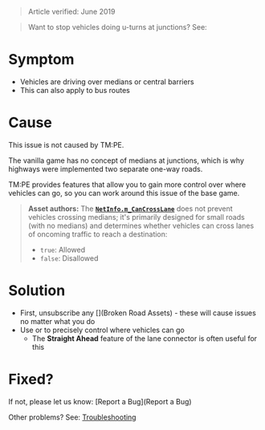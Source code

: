 > Article verified: June 2019

> Want to stop vehicles doing u-turns at junctions? See: [](Junction-Restrictions.md)

# Symptom

* Vehicles are driving over medians or central barriers
* This can also apply to bus routes

# Cause

This issue is not caused by TM:PE.

The vanilla game has no concept of medians at junctions, which is why highways were implemented two separate one-way roads.

TM:PE provides features that allow you to gain more control over where vehicles can go, so you can work around this issue of the base game.

> **Asset authors:** The [**```NetInfo.m_CanCrossLane```**](https://cslmodding.info/asset/network/) does not prevent vehicles crossing medians; it's primarily designed for small roads (with no medians) and determines whether vehicles can cross lanes of oncoming traffic to reach a destination:
> * ```true```: Allowed
> * ```false```: Disallowed  

# Solution

* First, unsubscribe any [](Broken Road Assets) - these will cause issues no matter what you do
* Use [](Lane-Connectors.md) or [](Lane-Arrows.md) to precisely control where vehicles can go
    * The **Straight Ahead** feature  of the lane connector is often useful for this

# Fixed?

If not, please let us know: [Report a Bug](Report a Bug)

Other problems? See: [Troubleshooting](Troubleshooting)